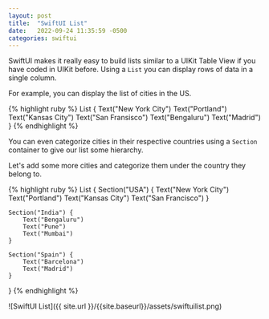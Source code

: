 ```yaml
---
layout: post
title:  "SwiftUI List"
date:   2022-09-24 11:35:59 -0500
categories: swiftui
---
```

SwiftUI makes it really easy to build lists similar to a UIKit Table View if you have coded in UIKit before.
Using a `List` you can display rows of data in a single column.

For example, you can display the list of cities in the US.

{% highlight ruby %}
List {
    Text("New York City")
    Text("Portland")
    Text("Kansas City")
    Text("San Fransisco")
    Text("Bengaluru")
    Text("Madrid")
}
{% endhighlight %}

You can even categorize cities in their respective countries using a `Section` container to give our list some
hierarchy.

Let's add some more cities and categorize them under the country they belong to.

{% highlight ruby %}
List {
    Section("USA") {
        Text("New York City")
        Text("Portland")
        Text("Kansas City")
        Text("San Francisco")
    }

    Section("India") {
        Text("Bengaluru")
        Text("Pune")
        Text("Mumbai")
    }

    Section("Spain") {
        Text("Barcelona")
        Text("Madrid")
    }
}
{% endhighlight %}

![SwiftUI List]({{ site.url }}/{{site.baseurl}}/assets/swiftuilist.png)
